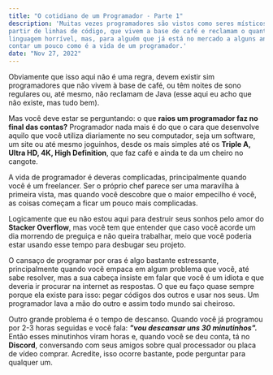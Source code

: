 ```yaml
---
title: "O cotidiano de um Programador - Parte 1"
description: 'Muitas vezes programadores são vistos como seres místicos que resolvem tudo a
partir de linhas de código, que vivem a base de café e reclamam o quanto Java é uma
linguagem horrível, mas, para alguém que já está no mercado a alguns anos, posso
contar um pouco como é a vida de um programador.'
date: "Nov 27, 2022"
---
```


Obviamente que isso aqui não é uma regra, devem existir sim programadores que não
vivem à base de café, ou têm noites de sono regulares ou, até mesmo, não reclamam
de Java (esse aqui eu acho que não existe, mas tudo bem).

Mas você deve estar se perguntando: o que **raios um programador faz no final
das contas?** Programador nada mais é do que o cara que desenvolve aquilo que você
utiliza diariamente no seu computador, seja um software, um site ou até mesmo
joguinhos, desde os mais simples até os **Triple A, Ultra HD, 4K, High Definition**,
que faz café e ainda te da um cheiro no cangote.

A vida de programador é deveras complicadas, principalmente quando você é um
freelancer. Ser o próprio chef parece ser uma maravilha à primeira vista, mas
quando você descobre que o maior empecilho é você, as coisas começam a ficar
um pouco mais complicadas.

Logicamente que eu não estou aqui para destruir seus sonhos pelo amor do **Stacker
Overflow**, mas você tem que entender que caso você acorde um dia morrendo de preguiça
e não queira trabalhar, meio que você poderia estar usando esse tempo para desbugar
seu projeto.

O cansaço de programar por oras é algo bastante estressante, principalmente quando você
empaca em algum problema que você, até sabe resolver, mas a sua cabeça insiste em falar
que você é um idiota e que deveria ir procurar na internet as respostas. O que eu faço quase
sempre porque ela existe para isso: pegar códigos dos outros e usar nos seus.
Um programador lava a mão do outro e assim todo mundo sai cheiroso.

Outro grande problema é o tempo de descanso. Quando você já programou por 2-3 horas
seguidas e você fala: **_"vou descansar uns 30 minutinhos"._** Então esses minutinhos
viram horas e, quando você se deu conta, tá no **Discord**, conversando com seus amigos sobre
qual processador ou placa de vídeo comprar. Acredite, isso ocorre bastante,
pode perguntar para qualquer um.
